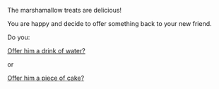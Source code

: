 The marshamallow treats are delicious!

You are happy and decide to offer something back to your new friend.

Do you:

[Offer him a drink of water?](water/water.md)

or

[Offer him a piece of cake?](cake/cake.md)
